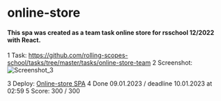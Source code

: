 # online-store
#### This spa was created as a team task online store for rsschool 12/2022 with React.

1 Task: https://github.com/rolling-scopes-school/tasks/tree/master/tasks/online-store-team
2 Screenshot: ![Screenshot_3](https://user-images.githubusercontent.com/77876368/211203274-7c2aef39-0bf4-4121-8494-bdd05c9b5de9.jpg)

3 Deploy: [Online-store SPA](https://georgiybeloklokov.github.io/online-store/#/)
4 Done 09.01.2023 / deadline 10.01.2023 at 02:59
5 Score: 300 / 300
